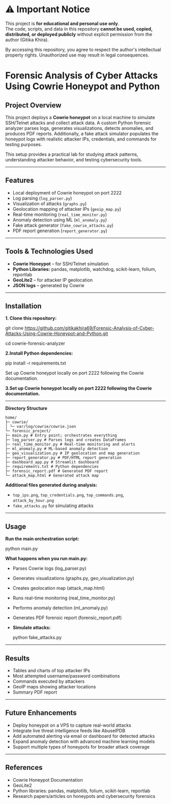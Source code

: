 # ⚠️ Important Notice

This project is **for educational and personal use only**.  
The code, scripts, and data in this repository **cannot be used, copied, distributed, or deployed publicly** without explicit permission from the author (Gitika Khira).  

By accessing this repository, you agree to respect the author's intellectual property rights. Unauthorized use may result in legal consequences.


# Forensic Analysis of Cyber Attacks Using Cowrie Honeypot and Python

## Project Overview
This project deploys a **Cowrie honeypot** on a local machine to simulate SSH/Telnet attacks and collect attack data. A custom Python forensic analyzer parses logs, generates visualizations, detects anomalies, and produces PDF reports. Additionally, a fake attack simulator populates the honeypot logs with realistic attacker IPs, credentials, and commands for testing purposes.

This setup provides a practical lab for studying attack patterns, understanding attacker behavior, and testing cybersecurity tools.

---

## Features
- Local deployment of Cowrie honeypot on port 2222
- Log parsing (`log_parser.py`)
- Visualization of attacks (`graphs.py`)
- Geolocation mapping of attacker IPs (`geoip_map.py`)
- Real-time monitoring (`real_time_monitor.py`)
- Anomaly detection using ML (`ml_anomaly.py`)
- Fake attack generator (`fake_cowrie_attacks.py`)
- PDF report generation (`report_generator.py`)

---

## Tools & Technologies Used
- **Cowrie Honeypot** – for SSH/Telnet simulation
- **Python Libraries:** pandas, matplotlib, watchdog, scikit-learn, folium, reportlab
- **GeoLite2** – for attacker IP geolocation
- **JSON logs** – generated by Cowrie

---

## Installation
**1. Clone this repository:**

   git clone https://github.com/gitikakhira69/Forensic-Analysis-of-Cyber-Attacks-Using-Cowrie-Honeypot-and-Python.git
   
   cd cowrie-forensic-analyzer
   
**2.Install Python dependencies:**

  pip install -r requirements.txt
  
  Set up Cowrie honeypot locally on port 2222 following the Cowrie documentation.
  
**3.Set up Cowrie honeypot locally on port 2222 following the Cowrie documentation.**

---

**Directory Structure**
```
home/
├─ cowrie/
│ └─ var/log/cowrie/cowrie.json
└─ forensic_project/
├─ main.py # Entry point; orchestrates everything
├─ log_parser.py # Parses logs and creates DataFrames
├─ real_time_monitor.py # Real-time monitoring and alerts
├─ ml_anomaly.py # ML-based anomaly detection
├─ geo_visualization.py # IP geolocation and map generation
├─ report_generator.py # PDF/HTML report generation
├─ dashboard_app.py # Streamlit dashboard
├─ requirements.txt # Python dependencies
├─ forensic_report.pdf # Generated PDF report
└─ attack_map.html # Generated attack map
```
**Additional files generated during analysis:**  
- `top_ips.png`, `top_credentials.png`, `top_commands.png`, `attack_by_hour.png`  
- `fake_attacks.py` for simulating attacks

---

## Usage
**Run the main orchestration script:**

python main.py

**What happens when you run main.py:**
- Parses Cowrie logs (log_parser.py)
- Generates visualizations (graphs.py, geo_visualization.py)
- Creates geolocation map (attack_map.html)
- Runs real-time monitoring (real_time_monitor.py)
- Performs anomaly detection (ml_anomaly.py)
- Generates PDF forensic report (forensic_report.pdf)
- **Simulate attacks:**
  
  python fake_attacks.py

---

## Results
- Tables and charts of top attacker IPs
- Most attempted username/password combinations
- Commands executed by attackers
- GeoIP maps showing attacker locations
- Summary PDF report

---

## Future Enhancements
- Deploy honeypot on a VPS to capture real-world attacks
- Integrate live threat intelligence feeds like AbuseIPDB
- Add automated alerting via email or dashboard for detected attacks
- Expand anomaly detection with advanced machine learning models
- Support multiple types of honeypots for broader attack coverage

---

## References 
- Cowrie Honeypot Documentation
- GeoLite2
- Python libraries: pandas, matplotlib, folium, scikit-learn, reportlab
- Research papers/articles on honeypots and cybersecurity forensics
